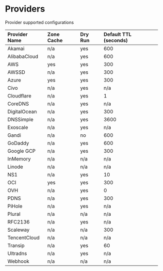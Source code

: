# Providers

Provider supported configurations

| Provider Name | Zone Cache | Dry Run | Default TTL (seconds) |
|:--------------|:-----------|:--------|:----------------------|
| Akamai        | n/a        | yes     | 600                   |
| AlibabaCloud  | n/a        | yes     | 600                   |
| AWS           | yes        | yes     | 300                   |
| AWSSD         | n/a        | yes     | 300                   |
| Azure         | yes        | yes     | 300                   |
| Civo          | n/a        | yes     | n/a                   |
| Cloudflare    | n/a        | yes     | 1                     |
| CoreDNS       | n/a        | yes     | n/a                   |
| DigitalOcean  | n/a        | yes     | 300                   |
| DNSSimple     | n/a        | yes     | 3600                  |
| Exoscale      | n/a        | yes     | n/a                   |
| Gandi         | n/a        | no      | 600                   |
| GoDaddy       | n/a        | yes     | 600                   |
| Google GCP    | n/a        | yes     | 300                   |
| InMemory      | n/a        | n/a     | n/a                   |
| Linode        | n/a        | n/a     | n/a                   |
| NS1           | n/a        | yes     | 10                    |
| OCI           | yes        | yes     | 300                   |
| OVH           | n/a        | yes     | 0                     |
| PDNS          | n/a        | yes     | 300                   |
| PiHole        | n/a        | yes     | n/a                   |
| Plural        | n/a        | n/a     | n/a                   |
| RFC2136       | n/a        | yes     | n/a                   |
| Scaleway      | n/a        | n/a     | 300                   |
| TencentCloud  | n/a        | n/a     | n/a                   |
| Transip       | n/a        | yes     | 60                    |
| Ultradns      | n/a        | yes     | n/a                   |
| Webhook       | n/a        | n/a     | n/a                   |
